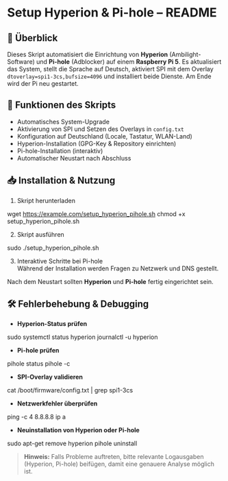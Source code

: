 # Setup Hyperion & Pi-hole – README

## 📌 Überblick
Dieses Skript automatisiert die Einrichtung von **Hyperion** (Ambilight-Software) und **Pi-hole** (Adblocker) auf einem **Raspberry Pi 5**. 
Es aktualisiert das System, stellt die Sprache auf Deutsch, aktiviert SPI mit dem Overlay `dtoverlay=spi1-3cs,bufsize=4096` 
und installiert beide Dienste. Am Ende wird der Pi neu gestartet.

## 🔹 Funktionen des Skripts
- Automatisches System-Upgrade
- Aktivierung von SPI und Setzen des Overlays in `config.txt`
- Konfiguration auf Deutschland (Locale, Tastatur, WLAN-Land)
- Hyperion-Installation (GPG-Key & Repository einrichten)
- Pi-hole-Installation (interaktiv)
- Automatischer Neustart nach Abschluss

## 📥 Installation & Nutzung
1. Skript herunterladen

wget https://example.com/setup_hyperion_pihole.sh chmod +x setup_hyperion_pihole.sh

2. Skript ausführen

sudo ./setup_hyperion_pihole.sh

3. Interaktive Schritte bei Pi-hole  
Während der Installation werden Fragen zu Netzwerk und DNS gestellt.

Nach dem Neustart sollten **Hyperion** und **Pi-hole** fertig eingerichtet sein.

## 🛠 Fehlerbehebung & Debugging
- **Hyperion-Status prüfen**

sudo systemctl status hyperion journalctl -u hyperion

- **Pi-hole prüfen**

pihole status pihole -c

- **SPI-Overlay validieren**

cat /boot/firmware/config.txt | grep spi1-3cs

- **Netzwerkfehler überprüfen**

ping -c 4 8.8.8.8 ip a

- **Neuinstallation von Hyperion oder Pi-hole**

sudo apt-get remove hyperion pihole uninstall


> **Hinweis:** Falls Probleme auftreten, bitte relevante Logausgaben (Hyperion, Pi-hole) beifügen, damit eine genauere Analyse möglich ist.
